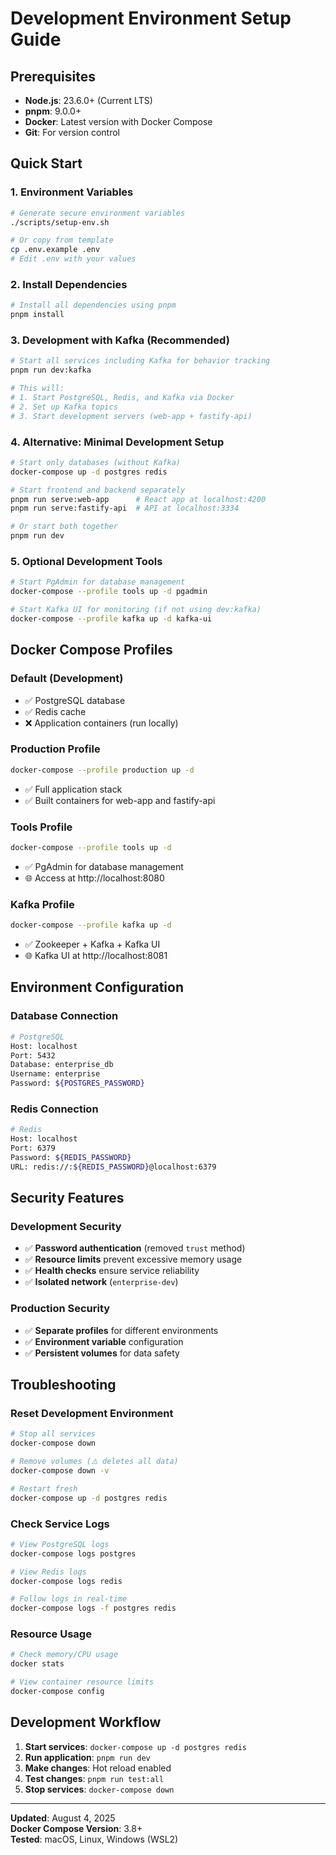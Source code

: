 # Development Environment Setup Guide

## Prerequisites

- **Node.js**: 23.6.0+ (Current LTS)
- **pnpm**: 9.0.0+
- **Docker**: Latest version with Docker Compose
- **Git**: For version control

## Quick Start

### 1. Environment Variables

```bash
# Generate secure environment variables
./scripts/setup-env.sh

# Or copy from template
cp .env.example .env
# Edit .env with your values
```

### 2. Install Dependencies

```bash
# Install all dependencies using pnpm
pnpm install
```

### 3. Development with Kafka (Recommended)

```bash
# Start all services including Kafka for behavior tracking
pnpm run dev:kafka

# This will:
# 1. Start PostgreSQL, Redis, and Kafka via Docker
# 2. Set up Kafka topics
# 3. Start development servers (web-app + fastify-api)
```

### 4. Alternative: Minimal Development Setup

```bash
# Start only databases (without Kafka)
docker-compose up -d postgres redis

# Start frontend and backend separately
pnpm run serve:web-app      # React app at localhost:4200
pnpm run serve:fastify-api  # API at localhost:3334

# Or start both together
pnpm run dev
```

### 5. Optional Development Tools

```bash
# Start PgAdmin for database management
docker-compose --profile tools up -d pgadmin

# Start Kafka UI for monitoring (if not using dev:kafka)
docker-compose --profile kafka up -d kafka-ui
```

## Docker Compose Profiles

### Default (Development)
- ✅ PostgreSQL database
- ✅ Redis cache
- ❌ Application containers (run locally)

### Production Profile
```bash
docker-compose --profile production up -d
```
- ✅ Full application stack
- ✅ Built containers for web-app and fastify-api

### Tools Profile
```bash
docker-compose --profile tools up -d
```
- ✅ PgAdmin for database management
- 🌐 Access at http://localhost:8080

### Kafka Profile
```bash
docker-compose --profile kafka up -d
```
- ✅ Zookeeper + Kafka + Kafka UI
- 🌐 Kafka UI at http://localhost:8081

## Environment Configuration

### Database Connection
```bash
# PostgreSQL
Host: localhost
Port: 5432
Database: enterprise_db
Username: enterprise
Password: ${POSTGRES_PASSWORD}
```

### Redis Connection
```bash
# Redis
Host: localhost
Port: 6379
Password: ${REDIS_PASSWORD}
URL: redis://:${REDIS_PASSWORD}@localhost:6379
```

## Security Features

### Development Security
- ✅ **Password authentication** (removed `trust` method)
- ✅ **Resource limits** prevent excessive memory usage
- ✅ **Health checks** ensure service reliability
- ✅ **Isolated network** (`enterprise-dev`)

### Production Security
- ✅ **Separate profiles** for different environments
- ✅ **Environment variable** configuration
- ✅ **Persistent volumes** for data safety

## Troubleshooting

### Reset Development Environment
```bash
# Stop all services
docker-compose down

# Remove volumes (⚠️ deletes all data)
docker-compose down -v

# Restart fresh
docker-compose up -d postgres redis
```

### Check Service Logs
```bash
# View PostgreSQL logs
docker-compose logs postgres

# View Redis logs
docker-compose logs redis

# Follow logs in real-time
docker-compose logs -f postgres redis
```

### Resource Usage
```bash
# Check memory/CPU usage
docker stats

# View container resource limits
docker-compose config
```

## Development Workflow

1. **Start services**: `docker-compose up -d postgres redis`
2. **Run application**: `pnpm run dev`
3. **Make changes**: Hot reload enabled
4. **Test changes**: `pnpm run test:all`
5. **Stop services**: `docker-compose down`

---
**Updated**: August 4, 2025  
**Docker Compose Version**: 3.8+  
**Tested**: macOS, Linux, Windows (WSL2)

